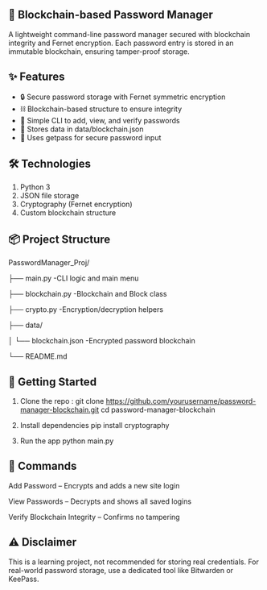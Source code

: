 ## 🔐 Blockchain-based Password Manager
A lightweight command-line password manager secured with blockchain integrity and Fernet encryption. Each password entry is stored in an immutable blockchain, ensuring tamper-proof storage.

## ✨ Features
- 🔒 Secure password storage with Fernet symmetric encryption
- ⛓️ Blockchain-based structure to ensure integrity
- 🧠 Simple CLI to add, view, and verify passwords
- 📁 Stores data in data/blockchain.json
- 🔐 Uses getpass for secure password input

## 🛠️ Technologies
1. Python 3
2. JSON file storage
3. Cryptography (Fernet encryption)
4. Custom blockchain structure


##  📦 Project Structure
PasswordManager_Proj/

├── main.py                       -CLI logic and main menu

├── blockchain.py                 -Blockchain and Block class

├── crypto.py                     -Encryption/decryption helpers

├── data/

│   └── blockchain.json           -Encrypted password blockchain

└── README.md

## 🚀 Getting Started
1) Clone the repo : 
git clone https://github.com/yourusername/password-manager-blockchain.git
cd password-manager-blockchain

2) Install dependencies
pip install cryptography

3) Run the app
python main.py

## 🧪 Commands
Add Password – Encrypts and adds a new site login

View Passwords – Decrypts and shows all saved logins

Verify Blockchain Integrity – Confirms no tampering

## ⚠️ Disclaimer
This is a learning project, not recommended for storing real credentials. For real-world password storage, use a dedicated tool like Bitwarden or KeePass.
